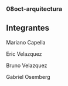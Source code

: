 ### 08oct-arquitectura


## Integrantes

Mariano Capella

Eric Velazquez

Bruno Velazquez

Gabriel Osemberg
